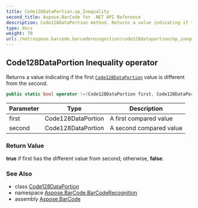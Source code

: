 ```yaml
---
title: Code128DataPortion.op_Inequality
second_title: Aspose.BarCode for .NET API Reference
description: Code128DataPortion method. Returns a value indicating if the first Code128DataPortion value is different from the second
type: docs
weight: 70
url: /net/aspose.barcode.barcoderecognition/code128dataportion/op_inequality/
---
```

## Code128DataPortion Inequality operator

Returns a value indicating if the first [`Code128DataPortion`](../) value is different from the second.

```csharp
public static bool operator !=(Code128DataPortion first, Code128DataPortion second)
```

| Parameter | Type | Description |
| --- | --- | --- |
| first | Code128DataPortion | A first compared value |
| second | Code128DataPortion | A second compared value |

### Return Value

**true** if first has the different value from second; otherwise, **false**.

### See Also

* class [Code128DataPortion](../)
* namespace [Aspose.BarCode.BarCodeRecognition](../../code128dataportion/)
* assembly [Aspose.BarCode](../../../)


